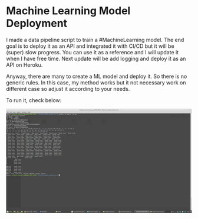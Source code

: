 # Machine Learning Model Deployment

I made a data pipeline script to train a #MachineLearning model. The end goal is to deploy it as an API and integrated it with CI/CD but it will be (super) slow progress. You can use it as a reference and I will update it when I have free time. Next update will be add logging and deploy it as an API on Heroku. 

Anyway, there are many to create a ML model and deploy it. So there is no generic rules. In this case, my method works but it not necessary work on different case so adjust it according to your needs.

To run it, check below:

![alt text](https://github.com/ceste/model_deployment/blob/master/model.png)


